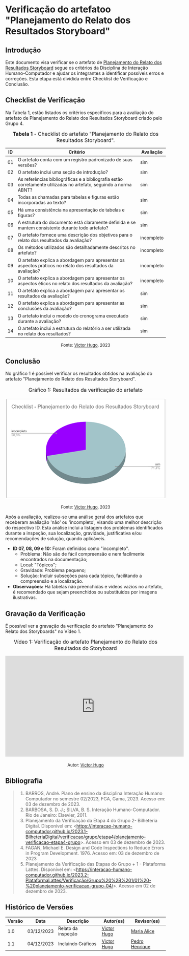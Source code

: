 # Verificação do artefatoo "Planejamento do Relato dos Resultados Storyboard"

## Introdução

Este documento visa verificar se o artefato de [Planejamento do Relato dos Resultados Storyboard](../../../../design_avalaiacao_desenvolvimento/nivel1/storyboard/planejamento_relato.md) segue os critérios da Disciplina de Interação Humano-Computador e ajudar os integrantes a identificar possíveis erros e correções. Esta etapa está dividida entre Checklist de Verificação e Conclusão.


## Checklist de Verificação

Na Tabela 1, estão listados os critérios específicos para a avaliação do artefato de Planejamento do Relato dos Resultados Storyboard criado pelo Grupo 4.

<font size="3"><p style="text-align: center"><b>Tabela 1</b> - Checklist do artefato "Planejamento do Relato dos Resultados Storyboard". </p></font>

| ID  | Critério                                                                                                         | Avaliação  |
| --- | ---------------------------------------------------------------------------------------------------------------- | ---------- |
| 01  | O artefato conta com um registro padronizado de suas versões?                                                    | sim        |
| 02  | O artefato inclui uma seção de introdução?                                                                       | sim        |
| 03  | As referências bibliográficas e a bibliografia estão corretamente utilizadas no artefato, seguindo a norma ABNT? | sim        |
| 04  | Todas as chamadas para tabelas e figuras estão incorporadas ao texto?                                            | sim        |
| 05  | Há uma consistência na apresentação de tabelas e figuras?                                                        | sim        |
| 06  | A estrutura do documento está claramente definida e se mantem consistente durante todo artefato?                 | sim        |
| 07  | O artefato fornece uma descrição dos objetivos para o relato dos resultados da avaliação?                        | incompleto |
| 08  | Os métodos utilizados são detalhadamente descritos no artefato?                                                  | incompleto |
| 09  | O artefato explica a abordagem para apresentar os aspectos práticos no relato dos resultados da avaliação?       | incompleto |
| 10  | O artefato explica a abordagem para apresentar os aspectos éticos no relato dos resultados da avaliação?         | incompleto |
| 11  | O artefato explica a abordagem para apresentar os resultados da avaliação?                                       | sim        |
| 12  | O artefato explica a abordagem para apresentar as conclusões da avaliação?                                       | sim        |
| 13  | O artefato inclui o modelo do cronograma executado durante a avaliação?                                          | sim        |
| 14  | O artefato inclui a estrutura do relatório a ser utilizada no relato dos resultados?                             | sim        |

<font size="2"><p style="text-align: center">Fonte: [Victor Hugo](https://github.com/ViictorHugoo), 2023</p></font>

## Conclusão

No gráfico 1 é possível verificar os resultados obtidos na avaliação do artefato "Planejamento do Relato dos Resultados Storyboard".

<center>
<font size="3"><p style="text-align: center"> Gráfico 1: Resultados da verificação do artefato</p></font>

![Gráfico de Resultados](../../../../assets/verificacao/checklist-planejamento-relato-storyboard.png)

<font size="2"><p style="text-align: center">Fonte: [Victor Hugo](https://github.com/ViictorHugoo), 2023</p></font>
</center>

Após a avaliação, realizou-se uma análise geral dos artefatos que receberam avaliação 'não' ou 'incompleto', visando uma melhor descrição do respectivo ID. Esta análise inclui a listagem dos problemas identificados durante a inspeção, sua localização, gravidade, justificativa e/ou recomendações de solução, quando aplicáveis.

- **ID 07, 08, 09 e 10:** Foram definidos como "incompleto".
    - Problema: Não são de fácil compreensão e nem facilmente encontrados na documentação;
    - Local: "Tópicos";
    - Gravidade: Problema pequeno;
    - Solução: Incluir subseções para cada tópico, facilitando a compreensão e a localização.
- **Observações:** Há tabelas não preenchidas e vídeos vazios no artefato, é recomendado que sejam preenchidos ou substituidos por imagens ilustrativas.

## Gravação da Verificação

É possível ver a gravação da verificação do artefato "Planejamento do Relato dos Storyboards" no Vídeo 1.

<center>

<font size="3"><p style="text-align: center">Vídeo 1: Verificação do artefato Planejamento do Relato dos Resultados do Storyboard </p></font>

<iframe width="560" height="315" src="https://www.youtube.com/embed/M24Zy2kaylY?si=TUdAL2PHA-t0rQcP" title="YouTube video player" frameborder="0" allow="accelerometer; autoplay; clipboard-write; encrypted-media; gyroscope; picture-in-picture; web-share" allowfullscreen></iframe>

<font size="2"><p style="text-align: center">Autor: [Victor Hugo](https://github.com/ViictorHugoo)</p></font>

</center>


## Bibliografia 

> 1. BARROS, André. Plano de ensino da disciplina Interação Humano Computador no semestre 02/2023, FGA, Gama, 2023. Acesso em: 03 de dezembro de 2023.
> 2. BARBOSA, S. D. J.; SILVA, B. S. Interação Humano-Computador. Rio de Janeiro: Elsevier, 2011.
> 3. Planejamento da Verificação da Etapa 4 do Grupo 2- Bilheteria Digital. Disponível em: <<https://interacao-humano-computador.github.io/2023.1-BilheteriaDigital/verificacao/grupo/etapa4/planejamento-verificacao-etapa4-grupo>>. Acesso em 03 de dezembro de 2023.
> 4. FAGAN, Michael E. Design and Code Inspections to Reduce Errors in Program Development. 1976. Acesso em: 03 de dezembro de 2023
> 5. Planejamento da Verificação das Etapas do Grupo + 1 - Plataforma Lattes. Disponível em: <<https://interacao-humano-computador.github.io/2023.2-PlataformaLattes/Verificação/Grupo%20%2B%201/01%20-%20planejamento-verificacao-grupo-04/>>. Acesso em 02 de dezembro de 2023.

## Histórico de Versões

| Versão | Data       | Descrição          | Autor(es)                                      | Revisor(es)                                    |
| ------ | ---------- | ------------------ | ---------------------------------------------- | ---------------------------------------------- |
| 1.0    | 03/12/2023 | Relato da inspeção | [Victor Hugo](https://github.com/ViictorHugoo) | [Maria Alice](https://github.com/Maliz30)      |
| 1.1    | 04/12/2023 | Incluindo Gráficos | [Victor Hugo](https://github.com/ViictorHugoo) | [Pedro Henrique](https://github.com/pedro-hsf) |

